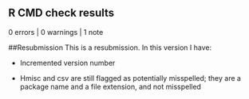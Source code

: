 ## R CMD check results

0 errors | 0 warnings | 1 note

##Resubmission
This is a resubmission.  In this version I have:

* Incremented version number

* Hmisc and csv are still flagged as potentially misspelled; they 
  are a package name and a file extension, and not misspelled
